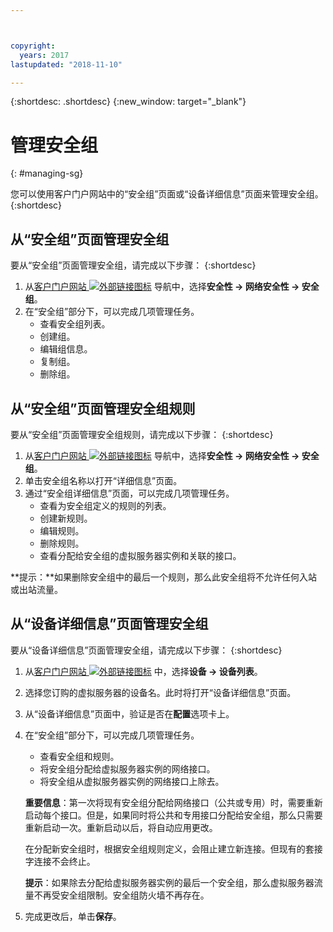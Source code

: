 ```yaml
---



copyright:
  years: 2017
lastupdated: "2018-11-10"

---
```


{:shortdesc: .shortdesc}
{:new_window: target="_blank"}

# 管理安全组
{: #managing-sg}

您可以使用客户门户网站中的“安全组”页面或“设备详细信息”页面来管理安全组。
{:shortdesc}

## 从“安全组”页面管理安全组

要从“安全组”页面管理安全组，请完成以下步骤：
{:shortdesc}

1. 从[客户门户网站 ![外部链接图标](../../icons/launch-glyph.svg "外部链接图标")](https://control.softlayer.com/) 导航中，选择**安全性 -> 网络安全性 -> 安全组**。
2. 在“安全组”部分下，可以完成几项管理任务。
     * 查看安全组列表。
     * 创建组。
     * 编辑组信息。
     * 复制组。
     * 删除组。
     
## 从“安全组”页面管理安全组规则

要从“安全组”页面管理安全组规则，请完成以下步骤：
{:shortdesc}

1. 从[客户门户网站 ![外部链接图标](../../icons/launch-glyph.svg "外部链接图标")](https://control.softlayer.com/) 导航中，选择**安全性 -> 网络安全性 -> 安全组**。
2. 单击安全组名称以打开“详细信息”页面。
3. 通过“安全组详细信息”页面，可以完成几项管理任务。
     * 查看为安全组定义的规则的列表。
     * 创建新规则。
     * 编辑规则。
     * 删除规则。
     * 查看分配给安全组的虚拟服务器实例和关联的接口。
     
**提示：**如果删除安全组中的最后一个规则，那么此安全组将不允许任何入站或出站流量。
     
## 从“设备详细信息”页面管理安全组

要从“设备详细信息”页面管理安全组，请完成以下步骤：
{:shortdesc}

1. 从[客户门户网站 ![外部链接图标](../../icons/launch-glyph.svg "外部链接图标")](https://control.softlayer.com/) 中，选择**设备 -> 设备列表**。
2. 选择您订购的虚拟服务器的设备名。此时将打开“设备详细信息”页面。
3. 从“设备详细信息”页面中，验证是否在**配置**选项卡上。
4. 在“安全组”部分下，可以完成几项管理任务。
     * 查看安全组和规则。
     * 将安全组分配给虚拟服务器实例的网络接口。
     * 将安全组从虚拟服务器实例的网络接口上除去。
     
     **重要信息**：第一次将现有安全组分配给网络接口（公共或专用）时，需要重新启动每个接口。但是，如果同时将公共和专用接口分配给安全组，那么只需要重新启动一次。重新启动以后，将自动应用更改。
     
     在分配新安全组时，根据安全组规则定义，会阻止建立新连接。但现有的套接字连接不会终止。

     **提示**：如果除去分配给虚拟服务器实例的最后一个安全组，那么虚拟服务器流量不再受安全组限制。安全组防火墙不再存在。
     
6. 完成更改后，单击**保存**。
